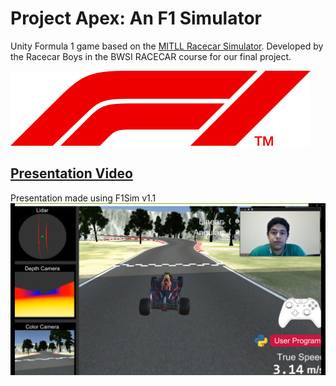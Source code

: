 # Project Apex: An F1 Simulator
Unity Formula 1 game based on the [MITLL Racecar Simulator](https://github.com/MITLLRacecar/Simulation). Developed by the Racecar Boys in the BWSI RACECAR course for our final  project.

![Logo](https://github.com/dgorbunov/F1Sim/blob/main/photos/f1-logo-red.png)


## [Presentation Video](https://youtu.be/LbF1GacRIUw)
Presentation made using F1Sim v1.1
![Our presentation](https://github.com/dgorbunov/F1Sim/blob/main/photos/f1sim.png)
